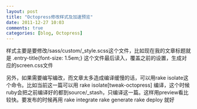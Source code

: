 ```yaml
---
layout: post
title: "Octopress修改样式及加速预览"
date: 2011-12-27 10:03
comments: true
categories: [blog, Octopress]
---
```

样式主要是要修改/sass/custom/\_style.scss这个文件，比如现在我的文章标题就是
	.entry-title{font-size: 1.5em;}
这个文件最后读入，覆盖之前的设置，生成对应的screen.css文件

另外，如果需要编写编改，而文章太多造成编译缓慢的话，可以用rake isolate这个命令。比如当前这一篇可以用
	rake isolate[tweak-octopress]
编译，这个时候ruby会把之前编译好的都到source/\_stash，只编译这一篇。这样用preview看比较快。要发布的时候再用
	rake integrate
	rake generate
	rake deploy
就好
